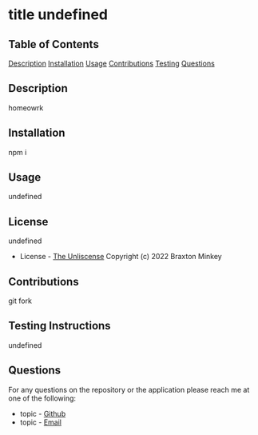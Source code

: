 
# title undefined
## Table of Contents
 [Description](#description)
 [Installation](#installation)
 [Usage](#usage)
 [Contributions](#contributions)
 [Testing](#testing)
 [Questions](#questions)
## Description
homeowrk
## Installation
npm i
## Usage
undefined

## License
undefined
* License - [The Unliscense](undefined)
Copyright (c) 2022 Braxton Minkey

## Contributions
git fork
## Testing Instructions
undefined
## Questions
For any questions on the repository or the application please reach me at one of the following:
* topic - [Github](https://github.com/minh)
* topic - [Email](mailto:minh@gmail.com)
